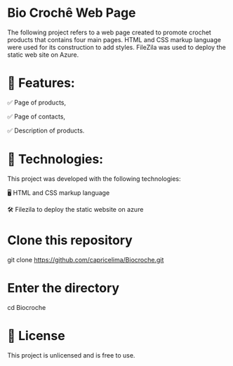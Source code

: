 # Bio Crochê Web Page

The following project refers to a web page created to promote crochet products that contains four main pages. 
HTML and CSS markup language were used for its construction to add styles. 
FileZila was used to deploy the static web site on Azure.

# 📌 Features:

✅ Page of products,

✅ Page of contacts,

✅ Description of products.

# 🚀 Technologies:
This project was developed with the following technologies:

🖥️ HTML and CSS markup language

🛠️ Filezila to deploy the static website on azure

# Clone this repository
git clone https://github.com/capricelima/Biocroche.git  

# Enter the directory
cd Biocroche

# 📝 License

This project is unlicensed and is free to use.
